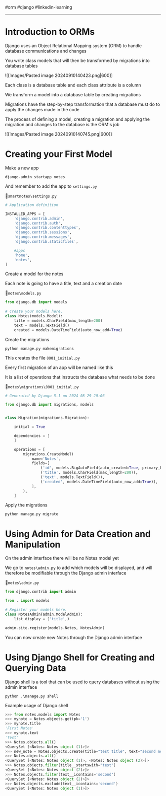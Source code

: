 #orm #django #linkedin-learning

---
# Introduction to ORMs

Django uses an Object Relational Mapping system (ORM) to handle database communications and changes

You write class models that will then be transformed by migrations into database tables

![[Images/Pasted image 20240910140423.png|600]]

Each class is a database table and each class attribute is a column

We transform a model into a database table by creating migrations

Migrations have the step-by-step transformation that a database must do to apply the changes made in the code

The process of defining a model, creating a migration and applying the migration and changes to the database is the ORM's job

![[Images/Pasted image 20240910140745.png|600]]

# Creating your First Model

Make a new app

```
django-admin startapp notes
```

And remember to add the app to `settings.py`

📁`smartnotes\settings.py`
```python
# Application definition

INSTALLED_APPS = [
    'django.contrib.admin',
    'django.contrib.auth',
    'django.contrib.contenttypes',
    'django.contrib.sessions',
    'django.contrib.messages',
    'django.contrib.staticfiles',

    #apps
    'home',
    'notes',
]
```


Create a model for the notes

Each note is going to have a title, text and a creation date

📁`notes\models.py`
```python
from django.db import models
  
# Create your models here.
class Notes(models.Model):
    title = models.CharField(max_length=200)
    text = models.TextField()
    created = models.DateTimeField(auto_now_add=True)
```

Create the migrations

```
python manage.py makemigrations
```

This creates the file `0001_initial.py`

Every first migration of an app will be named like this

It is a list of operations that instructs the database what needs to be done

📁`notes\migrations\0001_initial.py`
```python
# Generated by Django 5.1 on 2024-08-29 20:06

from django.db import migrations, models


class Migration(migrations.Migration):

    initial = True

    dependencies = [
    ]

    operations = [
        migrations.CreateModel(
            name='Notes',
            fields=[
                ('id', models.BigAutoField(auto_created=True, primary_key=True, serialize=False, verbose_name='ID')),
                ('title', models.CharField(max_length=200)),
                ('text', models.TextField()),
                ('created', models.DateTimeField(auto_now_add=True)),
            ],
        ),
    ]
```


Apply the migrations

```
python manage.py migrate
```

# Using Admin for Data Creation and Manipulation

On the admin interface there will be no Notes model yet

We go to `notes\admin.py` to add which models will be displayed, and will therefore be modifiable through the Django admin interface


📁`notes\admin.py`
```python
from django.contrib import admin

from . import models

# Register your models here.
class NotesAdmin(admin.ModelAdmin):
    list_display = ('title',)

admin.site.register(models.Notes, NotesAdmin)
```

You can now create new Notes through the Django admin interface

# Using Django Shell for Creating and Querying Data

Django shell is a tool that can be used to query databases without using the admin interface

```
python .\manage.py shell
```

Example usage of Django shell

```python
>>> from notes.models import Notes
>>> mynote = Notes.objects.get(pk='1')
>>> mynote.title
'First Notes'
>>> mynote.text 
'Test'
>>> Notes.objects.all()
<QuerySet [<Notes: Notes object (1)>]>
>>> new_note = Notes.objects.create(title="test title", text="second note")
>>> Notes.objects.all()
<QuerySet [<Notes: Notes object (1)>, <Notes: Notes object (2)>]>
>>> Notes.objects.filter(title__startswith="test")
<QuerySet [<Notes: Notes object (2)>]>
>>> Notes.objects.filter(text__icontains='second')
<QuerySet [<Notes: Notes object (2)>]>
>>> Notes.objects.exclude(text__icontains='second')
<QuerySet [<Notes: Notes object (1)>]>
```